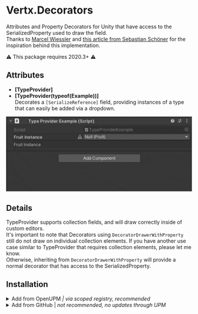 # Vertx.Decorators
Attributes and Property Decorators for Unity that have access to the SerializedProperty used to draw the field.  
Thanks to [Marcel Wiessler](https://twitter.com/marcel_wiessler) and [this article from Sebastian Schöner](https://blog.s-schoener.com/2019-06-23-best-worst-code/) for the inspiration behind this implementation.  

⚠️ This package requires 2020.3+ ⚠️

## Attributes

- **[TypeProvider]**
- **[TypeProvider(typeof(Example))]**  
Decorates a `[SerializeReference]` field, providing instances of a type that can easily be added via a dropdown.  
  
![Type Provider Example](Documentation~/TypeProviderExample.gif)
  
## Details
TypeProvider supports collection fields, and will draw correctly inside of custom editors.  
It's important to note that Decorators using `DecoratorDrawerWithProperty` still do not draw on individual collection elements. If you have another use case similar to TypeProvider that requires collection elements, please let me know.  
Otherwise, inheriting from `DecoratorDrawerWithProperty` will provide a normal decorator that has access to the SerializedProperty.  

## Installation

<details>
<summary>Add from OpenUPM <em>| via scoped registry, recommended</em></summary>

This package is available on OpenUPM: https://openupm.com/packages/com.vertx.decorators

To add it the package to your project:

- open `Edit/Project Settings/Package Manager`
- add a new Scoped Registry:
  ```
  Name: OpenUPM
  URL:  https://package.openupm.com/
  Scope(s): com.vertx
            com.needle
  ```
- click <kbd>Save</kbd>
- open Package Manager
- click <kbd>+</kbd>
- select <kbd>Add from Git URL</kbd>
- paste `com.vertx.decorators`
- click <kbd>Add</kbd>  
</details>

<details>
<summary>Add from GitHub | <em>not recommended, no updates through UPM</em></summary>

You can also add it directly from GitHub on Unity 2019.4+. Note that you won't be able to receive updates through Package Manager this way, you'll have to update manually.

- open Package Manager
- click <kbd>+</kbd>
- select <kbd>Add from Git URL</kbd>
- paste `https://github.com/vertxxyz/Vertx.Decorators.git`
- click <kbd>Add</kbd>  
  **or**
- Edit your `manifest.json` file to contain `"com.vertx.decorators": "https://github.com/vertxxyz/Vertx.Decorators.git"`,

⚠️ decorators has a dependency on [Editor Patching](https://github.com/needle-tools/editorpatching) and [Vertx.Utilities](https://github.com/vertxxyz/Vertx.Utilities) so ensure they are referenced into your project to use this package successfully. ⚠️

To update the package with new changes, remove the lock from the `packages-lock.json` file.
</details>